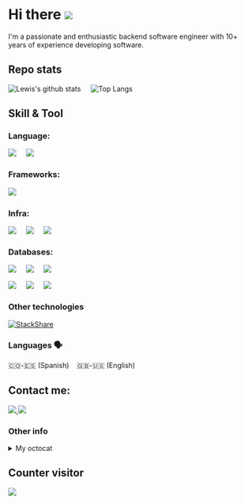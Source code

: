 # Hi there <img src="https://media.giphy.com/media/hvRJCLFzcasrR4ia7z/giphy.gif" width="28">

I'm a passionate and enthusiastic backend software engineer with 10+ years of experience developing software.

## Repo stats
![Lewis's github stats](https://github-readme-stats.vercel.app/api?username=gasperlf&count_private=true&show_icons=true&theme=synthwave&hide=contribs)&nbsp;&nbsp;&nbsp;&nbsp;
![Top Langs](https://github-readme-stats.vercel.app/api/top-langs/?username=gasperlf&layout=compact&&exclude_repo=gatling_maven_tutorials,ezprofile,kudo-app,iot-project,dashboardMaterialUi,react-sidebar-v1,sigma-react,shields,ezprofile,example-spring-converter-xml-json)&nbsp;&nbsp;&nbsp;&nbsp; 

## Skill & Tool

### **Language**: 

<img src="https://img.shields.io/badge/Java-ED8B00?style=for-the-badge&logo=java&logoColor=white"/>&nbsp;&nbsp;&nbsp;&nbsp; 
<img src="https://img.shields.io/badge/Kotlin-0095D5?style=for-the-badge&logo=kotlin&logoColor=ffdd54"/>&nbsp;&nbsp;&nbsp;&nbsp;
  
### **Frameworks**: 

<img src="https://img.shields.io/badge/spring-%236DB33F.svg?style=for-the-badge&logo=spring&logoColor=white"/>&nbsp;&nbsp;&nbsp;&nbsp; 
  
### **Infra**: 

<img src="https://img.shields.io/badge/docker-%230db7ed.svg?style=for-the-badge&logo=docker&logoColor=white"/>&nbsp;&nbsp;&nbsp;&nbsp;
<img src="https://img.shields.io/badge/kubernetes-%23326ce5.svg?style=for-the-badge&logo=kubernetes&logoColor=white"/>&nbsp;&nbsp;&nbsp;&nbsp;
<img src="https://img.shields.io/badge/AWS-%23FF9900.svg?style=for-the-badge&logo=amazon-aws&logoColor=white"/>&nbsp;&nbsp;&nbsp;&nbsp;

### **Databases**: 

<img src="https://img.shields.io/badge/Cassandra-1287B1?style=for-the-badge&logo=apache%20cassandra&logoColor=white"/>&nbsp;&nbsp;&nbsp;&nbsp;
<img src="https://img.shields.io/badge/Elastic_Search-005571?style=for-the-badge&logo=elasticsearch&logoColor=white"/>&nbsp;&nbsp;&nbsp;&nbsp;
<img src="https://img.shields.io/badge/Oracle-F80000?style=for-the-badge&logo=oracle&logoColor=black"/>&nbsp;&nbsp;&nbsp;&nbsp;

<img src="https://img.shields.io/badge/PostgreSQL-316192?style=for-the-badge&logo=postgresql&logoColor=white"/>&nbsp;&nbsp;&nbsp;&nbsp;
<img src="https://img.shields.io/badge/MySQL-00000F?style=for-the-badge&logo=mysql&logoColor=white"/>&nbsp;&nbsp;&nbsp;&nbsp;
<img src="https://img.shields.io/badge/Microsoft_SQL_Server-CC2927?style=for-the-badge&logo=microsoft-sql-server&logoColor=white"/>&nbsp;&nbsp;&nbsp;&nbsp;


### Other technologies
[![StackShare](http://img.shields.io/badge/tech-stack-0690fa.svg?style=flat)](https://stackshare.io/gasperlf/background)

### Languages 🗣
🇨🇴-🇪🇸 (Spanish)&nbsp;&nbsp;&nbsp;
🇬🇧-🇺🇸 (English)&nbsp;&nbsp;&nbsp;


## Contact me:

<a href="https://www.linkedin.com/in/lewis-florez-renza-40858664/">
   <img src="https://img.shields.io/badge/linkedin-%230077B5.svg?&style=for-the-badge&logo=linkedin&logoColor=white" />
</a>
<a href="mailto:gasper_lf@hotmail.com">
   <img src="https://img.shields.io/badge/hotmail-D14836?style=for-the-badge&logo=hotmail&logoColor=white" />
</a>

### Other info
<details>
<summary>My octocat</summary>
   <div markdown="1">
      <img src="./my-octocat.png" alt="LFR" title="Lewis Fr">
   </div>
</details>
   
## Counter visitor
![](https://komarev.com/ghpvc/?username=gasperlf&style=flat-square)

<!--
<a href="https://ivanperez9.github.io/">
   <img src="https://img.shields.io/badge/-ivanperez9.github.io-blueviolet?style=for-the-badge&logo=Google-Chrome&logoColor=white" />
</a>


**gasperlf/gasperlf** is a ✨ _special_ ✨ repository because its `README.md` (this file) appears on your GitHub profile.

Here are some ideas to get you started:

- 🔭 I’m currently working on ...
- 🌱 I’m currently learning ...
- 👯 I’m looking to collaborate on ...
- 🤔 I’m looking for help with ...
- 💬 Ask me about ...
- 📫 How to reach me: ...
- 😄 Pronouns: ...
- ⚡ Fun fact: ...
-->
